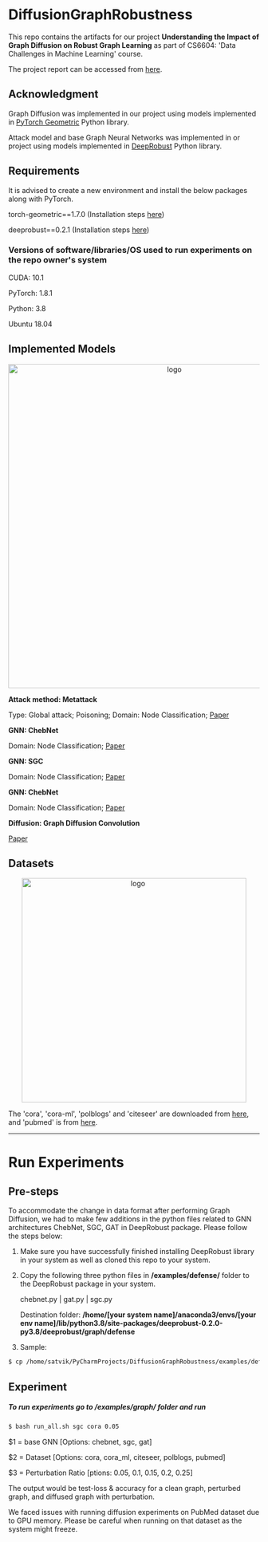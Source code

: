 # DiffusionGraphRobustness

This repo contains the artifacts for our project **Understanding the Impact of Graph Diffusion on Robust Graph Learning** as part of CS6604: 'Data Challenges in Machine Learning' course.

The project report can be accessed from [here](https://github.com/satvikchekuri/DiffusionGraphRobustness/blob/main/examples/graph/figures/CS6604_Project_Report.pdf).

## Acknowledgment

Graph Diffusion was implemented in our project using models implemented in [PyTorch Geometric](https://github.com/rusty1s/pytorch_geometric) Python library. 

Attack model and base Graph Neural Networks was implemented in or project using models implemented in [DeepRobust](https://github.com/DSE-MSU/DeepRobust) Python library.
## Requirements
It is advised to create a new environment and install the below packages along with PyTorch.

torch-geometric==1.7.0 (Installation steps [here](https://pytorch-geometric.readthedocs.io/en/latest/notes/installation.html))

deeprobust==0.2.1 (Installation steps [here](https://deeprobust.readthedocs.io/en/latest/notes/installation.html))



### Versions of software/libraries/OS used to run experiments on the repo owner's system
CUDA: 10.1

PyTorch: 1.8.1

Python: 3.8

Ubuntu 18.04

## Implemented Models 

<p align="center">
<img center src="https://github.com/satvikchekuri/DiffusionGraphRobustness/blob/main/examples/graph/figures/graph.PNG" width = "650" alt="logo">
</p>

**Attack method: Metattack**

Type: Global attack; Poisoning; Domain: Node Classification; [Paper](https://openreview.net/pdf?id=Bylnx209YX)

**GNN: ChebNet**

Domain: Node Classification; [Paper](https://arxiv.org/abs/1606.09375)

**GNN: SGC**

Domain: Node Classification; [Paper](https://arxiv.org/abs/1902.07153)

**GNN: ChebNet**

Domain: Node Classification; [Paper](https://arxiv.org/abs/1710.10903)

**Diffusion: Graph Diffusion Convolution**

[Paper](https://arxiv.org/pdf/1911.05485.pdf)

## Datasets

<p align="center">
<img center src="https://github.com/satvikchekuri/DiffusionGraphRobustness/blob/main/examples/graph/figures/graph1.PNG" width = "450" alt="logo">
</p>

The 'cora', 'cora-ml', 'polblogs' and 'citeseer' are downloaded from [here](https://github.com/danielzuegner/gnn-meta-attack/tree/master/data), and 'pubmed' is from [here](https://github.com/tkipf/gcn/tree/master/gcn/data).

-----------------------------------------------------------------------------------------------------------------------

# Run Experiments

## Pre-steps

To accommodate the change in data format after performing Graph Diffusion, we had to make few additions in the python files related to GNN architectures ChebNet, SGC, GAT in DeepRobust package. 
Please follow the steps below:

1) Make sure you have successfully finished installing DeepRobust library in your system as well as cloned this repo to your system.

2) Copy the following three python files in **/examples/defense/** folder to the DeepRobust package in your system.
    
    chebnet.py | gat.py | sgc.py
    
    Destination folder: **/home/[your system name]/anaconda3/envs/[your env name]/lib/python3.8/site-packages/deeprobust-0.2.0-py3.8/deeprobust/graph/defense**

3) Sample: 
``` bash
$ cp /home/satvik/PyCharmProjects/DiffusionGraphRobustness/examples/defense/chebnet.py /home/satvik/anaconda3/envs/graph/lib/python3.8/site-packages/deeprobust-0.2.0-py3.8/deeprobust/graph/defense/chebnet.py
```

## Experiment

##### To run experiments go to /examples/graph/ folder and run
``` bash
$ bash run_all.sh sgc cora 0.05
```
$1 = base GNN [Options: chebnet, sgc, gat]

$2 = Dataset [Options: cora, cora_ml, citeseer, polblogs, pubmed]

$3 = Perturbation Ratio [ptions: 0.05, 0.1, 0.15, 0.2, 0.25]

The output would be test-loss & accuracy for a clean graph, perturbed graph, and diffused graph with perturbation. 

We faced issues with running diffusion experiments on PubMed dataset due to GPU memory. Please be careful when running on that dataset as the system might freeze.
